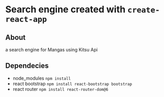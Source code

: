 # Search engine created with `create-react-app`

## About

a search engine for Mangas using Kitsu Api

## Dependecies

- node_modules `npm install`
- react bootstrap `npm install react-bootstrap bootstrap`
- react router `npm install react-router-dom@6`